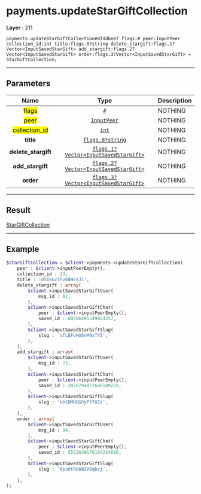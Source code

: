 # payments.updateStarGiftCollection

**Layer** : 211

```tl
payments.updateStarGiftCollection#4fddbee7 flags:# peer:InputPeer collection_id:int title:flags.0?string delete_stargift:flags.1?Vector<InputSavedStarGift> add_stargift:flags.2?Vector<InputSavedStarGift> order:flags.3?Vector<InputSavedStarGift> = StarGiftCollection;
```

---

## Parameters

| Name | Type | Description |
| :---: | :---: | :--- |
| <mark>flags</mark> | [`#`](type/#) | NOTHING |
| <mark>peer</mark> | [`InputPeer`](type/InputPeer) | NOTHING |
| <mark>collection_id</mark> | [`int`](type/int) | NOTHING |
| **title** | [`flags.0?string`](type/string) | NOTHING |
| **delete_stargift** | [`flags.1?Vector<InputSavedStarGift>`](type/InputSavedStarGift) | NOTHING |
| **add_stargift** | [`flags.2?Vector<InputSavedStarGift>`](type/InputSavedStarGift) | NOTHING |
| **order** | [`flags.3?Vector<InputSavedStarGift>`](type/InputSavedStarGift) | NOTHING |

---

## Result

[StarGiftCollection](type/StarGiftCollection)

---

## Example

```php
$starGiftCollection = $client->payments->updateStarGiftCollection(
	peer : $client->inputPeerEmpty(),
	collection_id : 23,
	title : 'dSIk6zTFv08HEXJl',
	delete_stargift : array(
		$client->inputSavedStarGiftUser(
			msg_id : 81,
		),
		$client->inputSavedStarGiftChat(
			peer : $client->inputPeerEmpty(),
			saved_id : 60586495549024257,
		),
		$client->inputSavedStarGiftSlug(
			slug : 'sfLEFvHUSnM9xTYI',
		),
	),
	add_stargift : array(
		$client->inputSavedStarGiftUser(
			msg_id : 73,
		),
		$client->inputSavedStarGiftChat(
			peer : $client->inputPeerEmpty(),
			saved_id : 2878794077646149228,
		),
		$client->inputSavedStarGiftSlug(
			slug : 'kbSBMHOGDyPYTUZz',
		),
	),
	order : array(
		$client->inputSavedStarGiftUser(
			msg_id : 34,
		),
		$client->inputSavedStarGiftChat(
			peer : $client->inputPeerEmpty(),
			saved_id : 5552640176154224010,
		),
		$client->inputSavedStarGiftSlug(
			slug : '6ps0tRHANZVDqbzj',
		),
	),
);
```